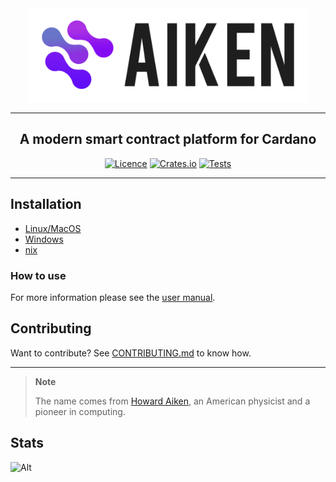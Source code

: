 <div align="center">
  <picture>
    <source media="(prefers-color-scheme: dark)" srcset="https://raw.githubusercontent.com/aiken-lang/branding/main/assets/logo-light.png">
    <source media="(prefers-color-scheme: light)" srcset="https://raw.githubusercontent.com/aiken-lang/branding/main/assets/logo-dark.png">
    <img alt="Aiken" src="https://raw.githubusercontent.com/aiken-lang/branding/main/assets/logo-dark.png" height="150">
  </picture>
  <hr />
    <h2 align="center" style="border-bottom: none">A modern smart contract platform for Cardano</h2>

[![Licence](https://img.shields.io/github/license/aiken-lang/aiken)](https://github.com/aiken-lang/aiken/blob/main/LICENSE)
[![Crates.io](https://img.shields.io/crates/v/aiken)](https://crates.io/crates/aiken)
[![Tests](https://github.com/aiken-lang/aiken/actions/workflows/tests.yml/badge.svg?branch=main)](https://github.com/aiken-lang/aiken/actions/workflows/tests.yml)

  <hr/>
</div>

## Installation

- [Linux/MacOS](https://aiken-lang.org/installation-instructions#from-aikup-linux--macos-only)
- [Windows](https://aiken-lang.org/installation-instructions#from-sources-all-platforms)
- [nix](https://aiken-lang.org/installation-instructions#from-nix-flakes-linux--macos-only)

### How to use

For more information please see the [user manual](https://aiken-lang.org).

## Contributing

Want to contribute? See [CONTRIBUTING.md](./CONTRIBUTING.md) to know how.

---

> **Note**
>
> The name comes from [Howard Aiken](https://en.wikipedia.org/wiki/Howard_H._Aiken), an American physicist and a pioneer in computing.

## Stats

![Alt](https://repobeats.axiom.co/api/embed/c93f72d2f0dd8cac82fc230ea97fa23787b32978.svg "Repobeats analytics image")
